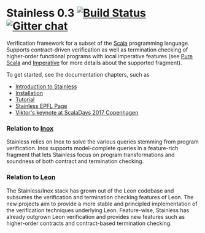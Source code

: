 Stainless 0.3 [![Build Status](http://laraquad4.epfl.ch:9000/epfl-lara/stainless/status/master)](http://laraquad4.epfl.ch:9000/epfl-lara/stainless) [![Gitter chat](https://img.shields.io/gitter/room/gitterHQ/gitter.svg)](https://gitter.im/epfl-lara/stainless)
=============

Verification framework for a subset of the [Scala](http://scala-lang.org) programming language.
Supports contract-driven verification as well as termination checking of higher-order
functional programs with local imperative features (see [Pure Scala](https://epfl-lara.github.io/stainless/purescala.html)
and [Imperative](https://epfl-lara.github.io/stainless/imperative.html)
for more details about the supported fragment).

To get started, see the documentation chapters, such as
  * [Introduction to Stainless](https://epfl-lara.github.io/stainless/intro.html)
  * [Installation](https://epfl-lara.github.io/stainless/installation.html)
  * [Tutorial](https://epfl-lara.github.io/stainless/gettingstarted.html)
  * [Stainless EPFL Page](https://stainless.epfl.ch)
  * [Viktor's keynote at ScalaDays 2017 Copenhagen](https://www.youtube.com/watch?v=d4VeFa0z_Lo)

### Relation to [Inox](https://github.com/epfl-lara/inox)

Stainless relies on Inox to solve the various queries stemming from program verification.
Inox supports model-complete queries in a feature-rich fragment that lets Stainless focus
on program transformations and soundness of both contract and termination checking.

### Relation to [Leon](https://github.com/epfl-lara/leon)

The Stainless/Inox stack has grown out of the Leon codebase and subsumes the verification and
termination checking features of Leon. The new projects aim to provide a more stable and
principled implementation of the verification techniques underlying Leon. Feature-wise,
Stainless has already outgrown Leon verification and provides new features such as higher-order
contracts and contract-based termination checking.
